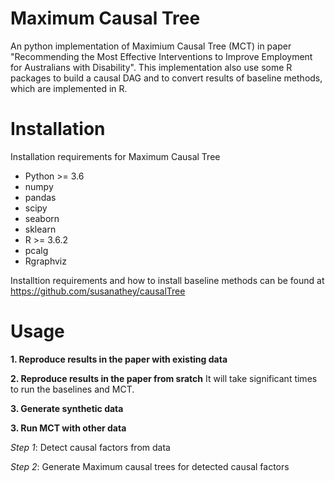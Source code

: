 # Maximum Causal Tree
An python implementation of Maximium Causal Tree (MCT) in paper "Recommending the Most Effective Interventions to Improve Employment for Australians with Disability". This implementation also use some R packages to build a causal DAG and to convert results of baseline methods, which are implemented in R.

# Installation
Installation requirements for Maximum Causal Tree

* Python >= 3.6
* numpy
* pandas
* scipy
* seaborn
* sklearn
* R >= 3.6.2
* pcalg
* Rgraphviz

Installtion requirements and how to install baseline methods can be found at https://github.com/susanathey/causalTree

# Usage

**1. Reproduce results in the paper with existing data**


**2. Reproduce results in the paper from sratch**
It will take significant times to run the baselines and MCT.

**3. Generate synthetic data**

**3. Run MCT with other data**

*Step 1*: Detect causal factors from data

*Step 2*: Generate Maximum causal trees for detected causal factors

